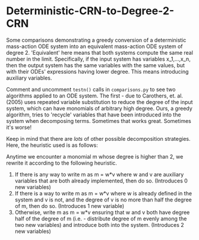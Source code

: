 # Deterministic-CRN-to-Degree-2-CRN
Some comparisons demonstrating a greedy conversion of a deterministic mass-action ODE system into an equivalent mass-action ODE system of degree 2. 'Equivalent' here means that both systems compute the same real number in the limit. Specifically, if the input system has variables x_1,...,x_n, then the output system has the same variables with the same values, but with their ODEs' expressions having lower degree. This means introducing auxiliary variables.

Comment and uncomment `testn()` calls in `comparisons.py` to see two algorithms applied to an ODE system. The first - due to Carothers, et. al. (2005) uses repeated variable substitution to reduce the degree of the input system, which can have monomials of arbitrary high degree. Ours, a greedy algorithm, tries to 'recycle' variables that have been introduced into the system when decomposing terms. Sometimes that works great. Sometimes it's worse!

Keep in mind that there are *lots* of other possible decomposition strategies. Here, the heuristic used is as follows:

Anytime we encounter a monomial m whose degree is higher than 2, we rewrite it according to the following heuristic. 

1. If there is any way to write m as m = w*v where w and v are auxiliary variables that are both already implemented, then do so. (Introduces 0 new variables)
2. If there is a way to write m as m = w*v where w is already defined in the system and v is not, and the degree of v is no more than half the degree of m, then do so. (Introduces 1 new variable)
3. Otherwise, write m as m = w*v ensuring that w and v both have degree half of the degree of m (i.e. - distribute degree of m evenly among the two new variables) and introduce both into the system. (Introduces 2 new variables)


